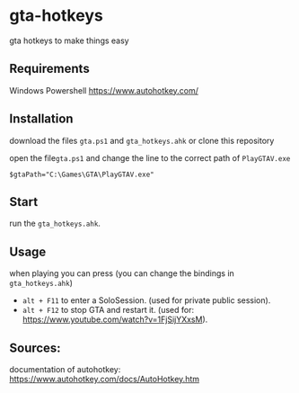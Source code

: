 # gta-hotkeys
gta hotkeys to make things easy


## Requirements
Windows Powershell
https://www.autohotkey.com/

## Installation
download the files `gta.ps1` and `gta_hotkeys.ahk` or clone this repository
 
open the file`gta.ps1` and change the line to the correct path of `PlayGTAV.exe`

```$gtaPath="C:\Games\GTA\PlayGTAV.exe"```

## Start
run the `gta_hotkeys.ahk`.

## Usage
when playing you can press (you can change the bindings in `gta_hotkeys.ahk`)
 - `alt + F11` to enter a SoloSession. (used for private public session).
 - `alt + F12` to stop GTA and restart it. (used for:  https://www.youtube.com/watch?v=1FjSijYXxsM).

## Sources:
documentation of autohotkey:
https://www.autohotkey.com/docs/AutoHotkey.htm

